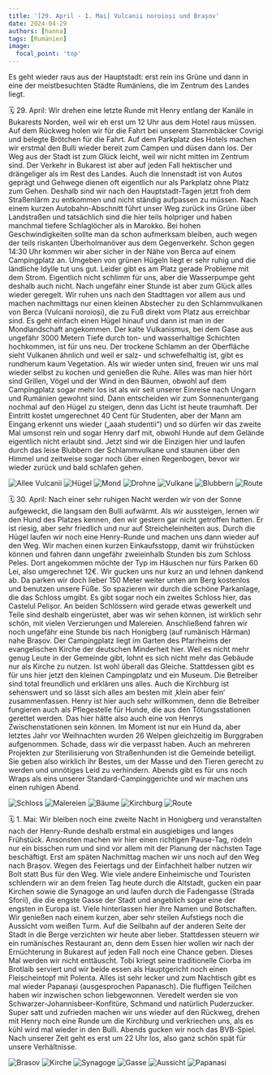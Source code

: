 ```yaml
---
title: '[29. April - 1. Mai] Vulcanii noroioși und Brașov'
date: 2024-04-29
authors: [hanna]
tags: [Rumänien]
image:
  focal_point: 'top'
---
```

Es geht wieder raus aus der Hauptstadt: erst rein ins Grüne und dann in eine der meistbesuchten Städte Rumäniens, die im Zentrum des Landes liegt.

<!--more-->

🗓️ 29. April: Wir drehen eine letzte Runde mit Henry entlang der Kanäle in Bukarests Norden, weil wir eh erst um 12 Uhr aus dem Hotel raus müssen. Auf dem Rückweg holen wir für die Fahrt bei unserem Stammbäcker Covrigi und belegte Brötchen für die Fahrt. Auf dem Parkplatz des Hotels machen wir erstmal den Bulli wieder bereit zum Campen und düsen dann los. Der Weg aus der Stadt ist zum Glück leicht, weil wir nicht mitten im Zentrum sind. Der Verkehr in Bukarest ist aber auf jeden Fall hektischer und drängeliger als im Rest des Landes. Auch die Innenstadt ist von Autos geprägt und Gehwege dienen oft eigentlich nur als Parkplatz ohne Platz zum Gehen. Deshalb sind wir nach den Hauptstadt-Tagen jetzt froh dem Straßenlärm zu entkommen und nicht ständig aufpassen zu müssen. Nach einem kurzen Autobahn-Abschnitt führt unser Weg zurück ins Grüne über Landstraßen und tatsächlich sind die hier teils holpriger und haben manchmal tiefere Schlaglöcher als in Marokko. Bei hohen Geschwindigkeiten sollte man da schon aufmerksam bleiben, auch wegen der teils riskanten Überholmanöver aus dem Gegenverkehr. Schon gegen 14:30 Uhr kommen wir aber sicher in der Nähe von Berca auf einem Campingplatz an. Umgeben von grünen Hügeln liegt er sehr ruhig und die ländliche Idylle tut uns gut. Leider gibt es am Platz gerade Probleme mit dem Strom. Eigentlich nicht schlimm für uns, aber die Wasserpumpe geht deshalb auch nicht. Nach ungefähr einer Stunde ist aber zum Glück alles wieder geregelt. Wir ruhen uns nach den Stadttagen vor allem aus und machen nachmittags nur einen kleinen Abstecher zu den Schlammvulkanen von Berca (Vulcanii noroioși), die zu Fuß direkt vom Platz aus erreichbar sind. Es geht einfach einen Hügel hinauf und dann ist man in der Mondlandschaft angekommen. Der kalte Vulkanismus, bei dem Gase aus ungefähr 3000 Metern Tiefe durch ton- und wasserhaltige Schichten hochkommen, ist für uns neu. Der trockene Schlamm an der Oberfläche sieht Vulkanen ähnlich und weil er salz- und schwefelhaltig ist, gibt es rundherum kaum Vegetation. Als wir wieder unten sind, freuen wir uns mal wieder selbst zu kochen und genießen die Ruhe. Alles was man hier hört sind Grillen, Vögel und der Wind in den Bäumen, obwohl auf dem Campingplatz sogar mehr los ist als wir seit unserer Einreise nach Ungarn und Rumänien gewohnt sind. Dann entscheiden wir zum Sonnenuntergang nochmal auf den Hügel zu steigen, denn das Licht ist heute traumhaft. Der Eintritt kostet umgerechnet 40 Cent für Studenten, aber der Mann am Eingang erkennt uns wieder („aaah studentii“) und so dürfen wir das zweite Mal umsonst rein und sogar Henry darf mit, obwohl Hunde auf dem Gelände eigentlich nicht erlaubt sind. Jetzt sind wir die Einzigen hier und laufen durch das leise Blubbern der Schlammvulkane und staunen über den Himmel und zeitweise sogar noch über einen Regenbogen, bevor wir wieder zurück und bald schlafen gehen.

<img src="Allee.jpg" alt="Allee Vulcanii" caption="">

<img src="Huegel.jpg" alt="Hügel" caption=" ">

<img src="Mond.jpg" alt="Mond" caption=" ">

<img src="Drohne.jpg" alt="Drohne" caption=" ">

<img src="Vulkane.jpg" alt="Vulkane" caption=" ">

<img src="Blubbern.jpg" alt="Blubbern" caption=" ">

<img src="Route_29.04.24.jpg" alt="Route" caption=" ">

🗓️ 30. April: Nach einer sehr ruhigen Nacht werden wir von der Sonne aufgeweckt, die langsam den Bulli aufwärmt. Als wir aussteigen, lernen wir den Hund des Platzes kennen, den wir gestern gar nicht getroffen hatten. Er ist riesig, aber sehr friedlich und nur auf Streicheleinheiten aus. Durch die Hügel laufen wir noch eine Henry-Runde und machen uns dann wieder auf den Weg. Wir machen einen kurzen Einkaufsstopp, damit wir frühstücken können und fahren dann ungefähr zweieinhalb Stunden bis zum Schloss Peles. Dort angekommen möchte der Typ im Häuschen nur fürs Parken 60 Lei, also umgerechnet 12€. Wir gucken uns nur kurz an und lehnen dankend ab. Da parken wir doch lieber 150 Meter weiter unten am Berg kostenlos und benutzen unsere Füße. So spazieren wir durch die schöne Parkanlage, die das Schloss umgibt. Es gibt sogar noch ein zweites Schloss hier, das Castelul Pelișor. An beiden Schlössern wird gerade etwas gewerkelt und Teile sind deshalb eingerüstet, aber was wir sehen können, ist wirklich sehr schön, mit vielen Verzierungen und Malereien. Anschließend fahren wir noch ungefähr eine Stunde bis nach Honigberg (auf rumänisch Hărman) nahe Brașov. Der Campingplatz liegt im Garten des Pfarrheims der evangelischen Kirche der deutschen Minderheit hier. Weil es nicht mehr genug Leute in der Gemeinde gibt, lohnt es sich nicht mehr das Gebäude nur als Kirche zu nutzen. Ist wohl überall das Gleiche. Stattdessen gibt es für uns hier jetzt den kleinen Campingplatz und ein Museum. Die Betreiber sind total freundlich und erklären uns alles. Auch die Kirchburg ist sehenswert und so lässt sich alles am besten mit ‚klein aber fein‘ zusammenfassen. Henry ist hier auch sehr willkommen, denn die Betreiber fungieren auch als Pflegestelle für Hunde, die aus den Tötungsstationen gerettet werden. Das hier hätte also auch eine von Henrys Zwischenstationen sein können. Im Moment ist nur ein Hund da, aber letztes Jahr vor Weihnachten wurden 26 Welpen gleichzeitig im Burggraben aufgenommen. Schade, dass wir die verpasst haben. Auch an mehreren Projekten zur Sterilisierung von Straßenhunden ist die Gemeinde beteiligt. Sie geben also wirklich ihr Bestes, um der Masse und den Tieren gerecht zu werden und unnötiges Leid zu verhindern. Abends gibt es für uns noch Wraps als eins unserer Standard-Campinggerichte und wir machen uns einen ruhigen Abend.

<img src="Schloss.jpg" alt="Schloss" caption="">

<img src="Malerei.jpg" alt="Malereien" caption="">

<img src="Baeume.jpg" alt="Bäume" caption="">

<img src="Kirchburg.jpg" alt="Kirchburg" caption="">

<img src="Route_30.04.24.jpg" alt="Route" caption=" ">

🗓️ 1. Mai: Wir bleiben noch eine zweite Nacht in Honigberg und veranstalten nach der Henry-Runde deshalb erstmal ein ausgiebiges und langes Frühstück. Ansonsten machen wir hier einen richtigen Pause-Tag, rödeln nur ein bisschen rum und sind vor allem mit der Planung der nächsten Tage beschäftigt. Erst am späten Nachmittag machen wir uns noch auf den Weg nach Brașov. Wegen des Feiertags und der Einfachheit halber nutzen wir Bolt statt Bus für den Weg. Wie viele andere Einheimische und Touristen schlendern wir an dem freien Tag heute durch die Altstadt, gucken ein paar Kirchen sowie die Synagoge an und laufen durch die Fadengasse (Strada Sforii), die die engste Gasse der Stadt und angeblich sogar eine der engsten in Europa ist. Viele hinterlassen hier ihre Namen und Botschaften. Wir genießen nach einem kurzen, aber sehr steilen Aufstiegs noch die Aussicht vom weißen Turm. Auf die Seilbahn auf der anderen Seite der Stadt in die Berge verzichten wir heute aber lieber. Stattdessen steuern wir ein rumänisches Restaurant an, denn dem Essen hier wollen wir nach der Ernüchterung in Bukarest auf jeden Fall noch eine Chance geben. Dieses Mal werden wir nicht enttäuscht. Tobi kriegt seine traditionelle Ciorba im Brotlaib serviert und wir beide essen als Hauptgericht noch einen Fleischeintopf mit Polenta. Alles ist sehr lecker und zum Nachtisch gibt es mal wieder Papanași (ausgesprochen Papanasch). Die fluffigen Teilchen haben wir inzwischen schon liebgewonnen. Veredelt werden sie von Schwarzer-Johannisbeer-Konfitüre, Schmand und natürlich Puderzucker. Super satt und zufrieden machen wir uns wieder auf den Rückweg, drehen mit Henry noch eine Runde um die Kirchburg und verkriechen uns, als es kühl wird mal wieder in den Bulli. Abends gucken wir noch das BVB-Spiel. Nach unserer Zeit geht es erst um 22 Uhr los, also ganz schön spät für unsere Verhältnisse.

<img src="Brasov.jpg" alt="Brasov" caption="">

<img src="Kirche.jpg" alt="Kirche" caption="">

<img src="Synagoge.jpg" alt="Synagoge" caption="">

<img src="Gasse.jpg" alt="Gasse" caption="">

<img src="Aussicht.jpg" alt="Aussicht" caption="">

<img src="Papanasi.jpg" alt="Papanasi" caption="">